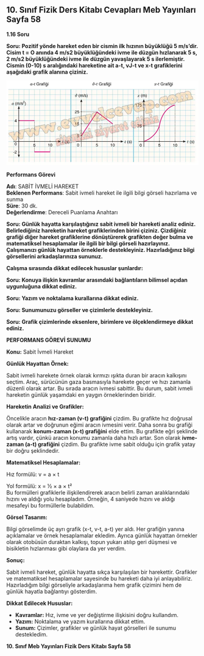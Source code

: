 ## 10. Sınıf Fizik Ders Kitabı Cevapları Meb Yayınları Sayfa 58

**1.16 Soru**

**Soru: Pozitif yönde hareket eden bir cismin ilk hızının büyüklüğü 5 m/s’dir. Cisim t = O anında 4 m/s2 büyüklüğündeki ivme ile düzgün hızlanarak 5 s, 2 m/s2 büyüklüğündeki ivme ile düzgün yavaşlayarak 5 s ilerlemiştir. Cismin (0-10) s aralığındaki hareketine ait a-t, νJ-t ve x-t grafiklerini aşağıdaki grafik alanına çiziniz.**

![](./image1.webp)

**Performans Görevi**

**Adı**: SABİT İVMELİ HAREKET  
 **Beklenen Performans**: Sabit ivmeli hareket ile ilgili bilgi görseli hazırlama ve sunma  
 **Süre**: 30 dk.  
 **Değerlendirme**: Dereceli Puanlama Anahtarı

**Soru: Günlük hayatta karşılaştığınız sabit ivmeli bir hareketi analiz ediniz. Belirlediğiniz hareketin hareket grafiklerinden birini çiziniz. Çizdiğiniz grafiği diğer hareket grafiklerine dönüştürerek grafikten değer bulma ve matematiksel hesaplamalar ile ilgili bir bilgi görseli hazırlayınız. Çalışmanızı günlük hayattan örneklerle destekleyiniz. Hazırladığınız bilgi görsellerini arkadaşlarınıza sununuz.**

**Çalışma sırasında dikkat edilecek hususlar şunlardır:**

**Soru: Konuya ilişkin kavramlar arasındaki bağlantıların bilimsel açıdan uygunluğuna dikkat ediniz.**

**Soru: Yazım ve noktalama kurallarına dikkat ediniz.**

**Soru: Sunumunuzu görseller ve çizimlerle destekleyiniz.**

**Soru: Grafik çizimlerinde eksenlere, birimlere ve ölçeklendirmeye dikkat ediniz.**

**PERFORMANS GÖREVİ SUNUMU**

**Konu:** Sabit İvmeli Hareket

**Günlük Hayattan Örnek:**

Sabit ivmeli harekete örnek olarak kırmızı ışıkta duran bir aracın kalkışını seçtim. Araç, sürücünün gaza basmasıyla harekete geçer ve hızı zamanla düzenli olarak artar. Bu sırada aracın ivmesi sabittir. Bu durum, sabit ivmeli hareketin günlük yaşamdaki en yaygın örneklerinden biridir.

**Hareketin Analizi ve Grafikler:**

Öncelikle aracın **hız-zaman (v-t) grafiğini** çizdim. Bu grafikte hız doğrusal olarak artar ve doğrunun eğimi aracın ivmesini verir. Daha sonra bu grafiği kullanarak **konum-zaman (x-t) grafiğini** elde ettim. Bu grafikte eğri şeklinde artış vardır, çünkü aracın konumu zamanla daha hızlı artar. Son olarak **ivme-zaman (a-t) grafiğini** çizdim. Bu grafikte ivme sabit olduğu için grafik yatay bir doğru şeklindedir.

**Matematiksel Hesaplamalar:**

Hız formülü: v = a × t

Yol formülü: x = ½ × a × t²  
Bu formülleri grafiklerle ilişkilendirerek aracın belirli zaman aralıklarındaki hızını ve aldığı yolu hesapladım. Örneğin, 4 saniyede hızını ve aldığı mesafeyi bu formüllerle bulabildim.

**Görsel Tasarım:**

Bilgi görselimde üç ayrı grafik (x-t, v-t, a-t) yer aldı. Her grafiğin yanına açıklamalar ve örnek hesaplamalar ekledim. Ayrıca günlük hayattan örnekler olarak otobüsün duraktan kalkışı, topun yukarı atılıp geri düşmesi ve bisikletin hızlanması gibi olaylara da yer verdim.

**Sonuç:**

Sabit ivmeli hareket, günlük hayatta sıkça karşılaşılan bir harekettir. Grafikler ve matematiksel hesaplamalar sayesinde bu hareketi daha iyi anlayabiliriz. Hazırladığım bilgi görseliyle arkadaşlarıma hem grafik çizimini hem de günlük hayatla bağlantıyı gösterdim.

**Dikkat Edilecek Hususlar:**

* **Kavramlar:** Hız, ivme ve yer değiştirme ilişkisini doğru kullandım.
* **Yazım:** Noktalama ve yazım kurallarına dikkat ettim.
* **Sunum:** Çizimler, grafikler ve günlük hayat görselleri ile sunumu destekledim.

**10. Sınıf Meb Yayınları Fizik Ders Kitabı Sayfa 58**